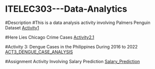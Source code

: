 # ITELEC303---Data-Analytics

#Description
#This is a data analysis activity involving Palmers Penguin Dataset
[Activity1](https://github.com/program-med/ITELEC303---Data-Analytics)

#Here Lies Chicago Crime Cases
[Activity2.1](https://github.com/program-med/ITELEC303---Data-Analytics/blob/main/Activity2.1.ipynb)

#Activity 3: Dengue Cases in the Philippines During 2016 to 2022
[ACT3_DENGUE_CASE_ANALYSIS](https://github.com/program-med/ITELEC303---Data-Analytics/blob/main/ACT3_DENGUE_CASE_ANALYSIS.ipynb)

#Assignment Activity Involving Salary Prediction
[Salary_Prediction](https://github.com/program-med/ITELEC303---Data-Analytics/blob/main/Salary_Prediction.ipynb)

